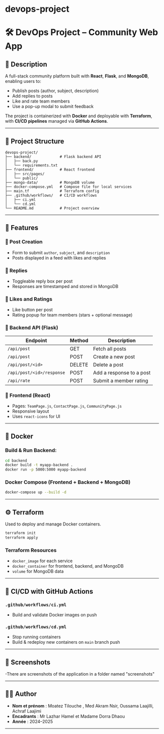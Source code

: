# devops-project
# 🛠 DevOps Project – Community Web App

## 📌 Description
A full-stack community platform built with **React**, **Flask**, and **MongoDB**, enabling users to:
- Publish posts (author, subject, description)
- Add replies to posts
- Like and rate team members
- Use a pop-up modal to submit feedback

The project is containerized with **Docker** and deployable with **Terraform**, with **CI/CD pipelines** managed via **GitHub Actions**.

---

## 📂 Project Structure
```
devops-project/
├── backend/             # Flask backend API
│   ├── back.py
│   └── requirements.txt
├── frontend/            # React frontend
│   ├── src/pages/
│   └── public/
├── mongo-data/          # MongoDB volume
├── docker-compose.yml   # Compose file for local services
├── main.tf              # Terraform config
├── .github/workflows/   # CI/CD workflows
│   ├── ci.yml
│   └── cd.yml
└── README.md            # Project overview
```

---

## 🚀 Features
### 🔹 Post Creation
- Form to submit `author`, `subject`, and `description`
- Posts displayed in a feed with likes and replies

### 🔹 Replies
- Toggleable reply box per post
- Responses are timestamped and stored in MongoDB

### 🔹 Likes and Ratings
- Like button per post
- Rating popup for team members (stars + optional message)

### 🔹 Backend API (Flask)
| Endpoint                     | Method | Description                      |
|-----------------------------|--------|----------------------------------|
| `/api/post`                 | GET    | Fetch all posts                  |
| `/api/post`                 | POST   | Create a new post                |
| `/api/post/<id>`            | DELETE | Delete a post                    |
| `/api/post/<id>/response`   | POST   | Add a response to a post         |
| `/api/rate`                 | POST   | Submit a member rating           |

### 🔹 Frontend (React)
- Pages: `TeamPage.js`, `ContactPage.js`, `CommunityPage.js`
- Responsive layout
- Uses `react-icons` for UI

---

## 🐳 Docker
### Build & Run Backend:
```bash
cd backend
docker build -t myapp-backend .
docker run -p 5000:5000 myapp-backend
```

### Docker Compose (Frontend + Backend + MongoDB)
```bash
docker-compose up --build -d
```

---

## ⚙️ Terraform
Used to deploy and manage Docker containers.
```bash
terraform init
terraform apply
```

### Terraform Resources
- `docker_image` for each service
- `docker_container` for frontend, backend, and MongoDB
- `volume` for MongoDB data

---

## 🔁 CI/CD with GitHub Actions
### `.github/workflows/ci.yml`
- Build and validate Docker images on push

### `.github/workflows/cd.yml`
- Stop running containers
- Build & redeploy new containers on `main` branch push

---

## 📸 Screenshots
-There are screenshots of the application in a folder named "screenshots" 

---





## 👨‍💻 Author
- **Nom et prénom** : Moatez Tilouche , Med Akram Nsir, Oussama Laajilli, Achraf Laajimi
- **Encadrants** : Mr Lazhar Hamel et Madame Dorra Dhaou 
- **Année** : 2024–2025

---



